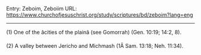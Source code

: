 Entry: Zeboim, Zeboiim
URL: https://www.churchofjesuschrist.org/study/scriptures/bd/zeboim?lang=eng

---

(1) One of the âcities of the plainâ (see Gomorrah) (Gen. 10:19; 14:2, 8).

(2) A valley between Jericho and Michmash (1Â Sam. 13:18; Neh. 11:34).
